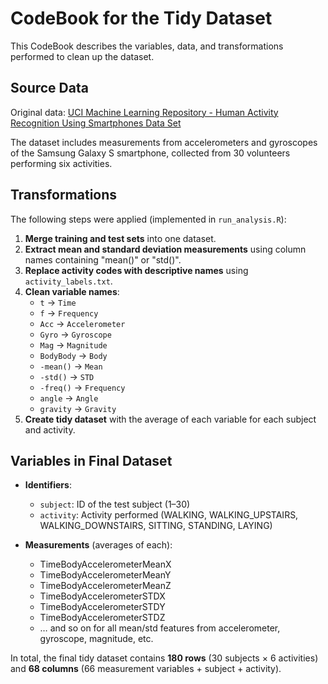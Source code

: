 # CodeBook for the Tidy Dataset

This CodeBook describes the variables, data, and transformations performed to clean up the dataset.

## Source Data

Original data: [UCI Machine Learning Repository - Human Activity Recognition Using Smartphones Data Set](http://archive.ics.uci.edu/ml/datasets/Human+Activity+Recognition+Using+Smartphones)

The dataset includes measurements from accelerometers and gyroscopes of the Samsung Galaxy S smartphone, collected from 30 volunteers performing six activities.

## Transformations

The following steps were applied (implemented in `run_analysis.R`):

1. **Merge training and test sets** into one dataset.
2. **Extract mean and standard deviation measurements** using column names containing "mean()" or "std()".
3. **Replace activity codes with descriptive names** using `activity_labels.txt`.
4. **Clean variable names**:
   - `t` → `Time`
   - `f` → `Frequency`
   - `Acc` → `Accelerometer`
   - `Gyro` → `Gyroscope`
   - `Mag` → `Magnitude`
   - `BodyBody` → `Body`
   - `-mean()` → `Mean`
   - `-std()` → `STD`
   - `-freq()` → `Frequency`
   - `angle` → `Angle`
   - `gravity` → `Gravity`
5. **Create tidy dataset** with the average of each variable for each subject and activity.

## Variables in Final Dataset

- **Identifiers**:
  - `subject`: ID of the test subject (1–30)
  - `activity`: Activity performed (WALKING, WALKING_UPSTAIRS, WALKING_DOWNSTAIRS, SITTING, STANDING, LAYING)

- **Measurements** (averages of each):  
  - TimeBodyAccelerometerMeanX  
  - TimeBodyAccelerometerMeanY  
  - TimeBodyAccelerometerMeanZ  
  - TimeBodyAccelerometerSTDX  
  - TimeBodyAccelerometerSTDY  
  - TimeBodyAccelerometerSTDZ  
  - … and so on for all mean/std features from accelerometer, gyroscope, magnitude, etc.

In total, the final tidy dataset contains **180 rows** (30 subjects × 6 activities) and **68 columns** (66 measurement variables + subject + activity).
